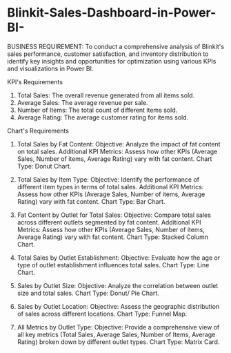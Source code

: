 # Blinkit-Sales-Dashboard-in-Power-BI-

BUSINESS REQUIREMENT: To conduct a comprehensive analysis of Blinkit's sales performance, customer satisfaction, and inventory distribution to identify key insights and opportunities for optimization using various KPIs and visualizations in Power BI.

KPI's Requirements
1. Total Sales: The overall revenue generated from all items sold.
2. Average Sales: The average revenue per sale.
3. Number of Items: The total count of different items sold.
4. Average Rating: The average customer rating for items sold.

Chart's Requirements
1. Total Sales by Fat Content:
Objective: Analyze the impact of fat content on total sales.
Additional KPI Metrics: Assess how other KPIs (Average Sales, Number of items, Average Rating) vary with fat content.
Chart Type: Donut Chart.

2. Total Sales by Item Type:
Objective: Identify the performance of different item types in terms of total sales.
Additional KPI Metrics: Assess how other KPIs (Average Sales, Number of items, Average Rating) vary with fat content.
Chart Type: Bar Chart.

3. Fat Content by Outlet for Total Sales:
Objective: Compare total sales across different outlets segmented by fat content.
Additional KPI Metrics: Assess how other KPIs (Average Sales, Number of items, Average Rating) vary with fat content.
Chart Type: Stacked Column Chart.

4. Total Sales by Outlet Establishment:
Objective: Evaluate how the age or type of outlet establishment influences total sales.
Chart Type: Line Chart.

5. Sales by Outlet Size:
Objective: Analyze the correlation between outlet size and total sales.
Chart Type: Donut/ Pie Chart.

6. Sales by Outlet Location:
Objective: Assess the geographic distribution of sales across different locations.
Chart Type: Funnel Map.

7. All Metrics by Outlet Type:
Objective: Provide a comprehensive view of all key metrics (Total Sales, Average Sales, Number of Items, Average Rating) broken down by different outlet types.
Chart Type: Matrix Card.
